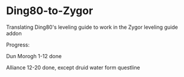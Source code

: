 # Ding80-to-Zygor
Translating Ding80's leveling guide to work in the Zygor leveling guide addon

Progress:

Dun Morogh 1-12 done

Alliance 12-20 done, except druid water form questline

